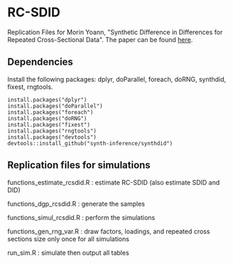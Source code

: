 # RC-SDID
Replication Files for Morin Yoann, "Synthetic Difference in Differences for Repeated Cross-Sectional Data".
The paper can be found [here](https://arxiv.org/abs/2409.20199).

## Dependencies 
Install the following packages: dplyr, doParallel, foreach, doRNG, synthdid, fixest, rngtools.
```
install.packages("dplyr")
install.packages("doParallel")
install.packages("foreach")
install.packages("doRNG")
install.packages("fixest")
install.packages("rngtools")
install.packages("devtools")
devtools::install_github("synth-inference/synthdid")
```

## Replication files for simulations
functions_estimate_rcsdid.R : estimate RC-SDID (also estimate SDID and DID)

functions_dgp_rcsdid.R : generate the samples

functions_simul_rcsdid.R : perform the simulations

functions_gen_rng_var.R : draw factors, loadings, and repeated cross sections size only once for all simulations

run_sim.R : simulate then output all tables
